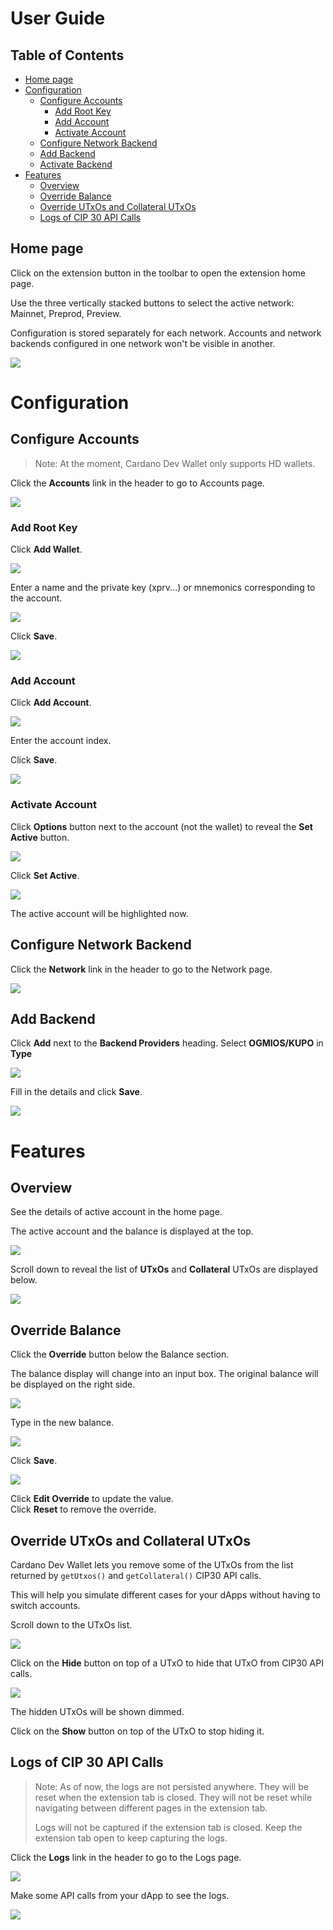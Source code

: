 # User Guide

## Table of Contents

-   [Home page](#home-page)
-   [Configuration](#configuration)
    -   [Configure
        Accounts](#configure-accounts)
        -   [Add Root Key](#add-root-key)
        -   [Add Account](#add-account)
        -   [Activate Account](#activate-account)
    -   [Configure Network
        Backend](#configure-network-backend)
    -   [Add Backend](#add-backend)
    -   [Activate Backend](#activate-backend)
-   [Features](#features)
    -   [Overview](#overview)
    -   [Override Balance](#override-balance)
    -   [Override UTxOs and Collateral
        UTxOs](#override-utxos-and-collateral-utxos)
    -   [Logs of CIP 30 API
        Calls](#logs-of-cip-30-api-calls)


## Home page

Click on the extension button in the toolbar to open the extension home
page.

Use the three vertically stacked buttons to select the active network:
Mainnet, Preprod, Preview.

Configuration is stored separately for each network. Accounts and
network backends configured in one network won't be visible in another.

![](./00-start.png)

# Configuration

## Configure Accounts

> Note: At the moment, Cardano Dev Wallet only supports HD wallets.

Click the **Accounts** link in the header to go to Accounts page.

![](./01-configure-accounts-0.png)

### Add Root Key

Click **Add Wallet**.

![](./01-configure-accounts-1.png)

Enter a name and the private key (xprv...) or mnemonics corresponding to
the account.

![](./01-configure-accounts-2.png)

Click **Save**.

![](./01-configure-accounts-3.png)

### Add Account

Click **Add Account**.

![](./01-configure-accounts-4.png)

Enter the account index.

Click **Save**.

![](./01-configure-accounts-5.png)

### Activate Account

Click **Options** button next to the account (not the wallet) to reveal
the **Set Active** button.

![](./02-activate-account-0.png)

Click **Set Active**.

![](./02-activate-account-1.png)

The active account will be highlighted now.

## Configure Network Backend

Click the **Network** link in the header to go to the Network page.

![](./03-configure-backend-0.png)

## Add Backend

Click **Add** next to the **Backend Providers** heading. Select **OGMIOS/KUPO** in **Type**

![](./03-configure-backend-1.png)

Fill in the details and click **Save**.

![](./03-configure-backend-2.png)

# Features

## Overview

See the details of active account in the home page.

The active account and the balance is displayed at the top.

![](./05-home-0.png)

Scroll down to reveal the list of **UTxOs** and **Collateral** UTxOs are
displayed below.

![](./05-home-1.png)

## Override Balance

Click the **Override** button below the Balance section.

The balance display will change into an input box. The original balance
will be displayed on the right side.

![](./06-override-balance-0.png)

Type in the new balance.

![](./06-override-balance-1.png)

Click **Save**.

![](./06-override-balance-2.png)

Click **Edit Override** to update the value.\
Click **Reset** to remove the override.

## Override UTxOs and Collateral UTxOs

Cardano Dev Wallet lets you remove some of the UTxOs from the list
returned by `getUtxos()` and `getCollateral()` CIP30 API calls.

This will help you simulate different cases for your dApps without
having to switch accounts.

Scroll down to the UTxOs list.

![](./07-override-utxos-0.png)

Click on the **Hide** button on top of a UTxO to hide that UTxO from
CIP30 API calls.

![](./07-override-utxos-1.png)

The hidden UTxOs will be shown dimmed.

Click on the **Show** button on top of the UTxO to stop hiding it.

## Logs of CIP 30 API Calls

> Note: As of now, the logs are not persisted anywhere. They will be
> reset when the extension tab is closed. They will not be reset while
> navigating between different pages in the extension tab.
>
> Logs will not be captured if the extension tab is closed. Keep the
> extension tab open to keep capturing the logs.

Click the **Logs** link in the header to go to the Logs page.

![](./08-logs-0.png)

Make some API calls from your dApp to see the logs.

![](./08-logs-1.png)
